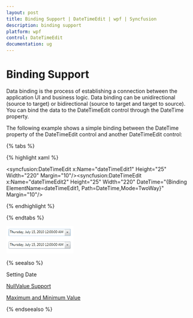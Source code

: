 ```yaml
---
layout: post
title: Binding Support | DateTimeEdit | wpf | Syncfusion
description: binding support
platform: wpf
control: DateTimeEdit
documentation: ug
---
```


# Binding Support

Data binding is the process of establishing a connection between the application UI and business logic. Data binding can be unidirectional (source to target) or bidirectional (source to target and target to source). You can bind the data to the DateTimeEdit control through the DateTime property.

The following example shows a simple binding between the DateTime property of the DateTimeEdit control and another DateTimeEdit control:

{% tabs %}

{% highlight xaml %}

<syncfusion:DateTimeEdit x:Name="dateTimeEdit1" Height="25" Width="220" Margin="10"/><syncfusion:DateTimeEdit x:Name="dateTimeEdit2" Height="25" Width="220"                          DateTime="{Binding ElementName=dateTimeEdit1,                                             Path=DateTime,Mode=TwoWay}"                         Margin="10"/>

{% endhighlight  %}

{% endtabs %}

![](Binding-Support_images/Binding-Support_img1.png)

{% seealso %}

Setting Date

[NullValue Support](/wpf/datetimeedit/null-value-support)

[Maximum and Minimum Value](/wpf/datetimeedit/maximum-and-minimum-value)

{% endseealso %}
